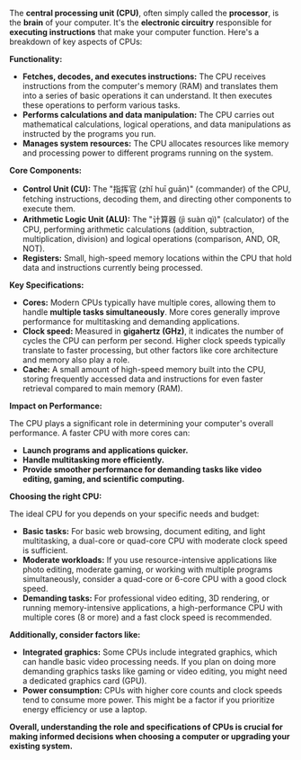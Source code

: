 The **central processing unit (CPU)**, often simply called the **processor**, is the **brain** of your computer. It's the **electronic circuitry** responsible for **executing instructions** that make your computer function. Here's a breakdown of key aspects of CPUs:

**Functionality:**

- **Fetches, decodes, and executes instructions:** The CPU receives instructions from the computer's memory (RAM) and translates them into a series of basic operations it can understand. It then executes these operations to perform various tasks.
- **Performs calculations and data manipulation:** The CPU carries out mathematical calculations, logical operations, and data manipulations as instructed by the programs you run.
- **Manages system resources:** The CPU allocates resources like memory and processing power to different programs running on the system.

**Core Components:**

- **Control Unit (CU):** The "指挥官 (zhǐ huī guān)" (commander) of the CPU, fetching instructions, decoding them, and directing other components to execute them.
- **Arithmetic Logic Unit (ALU):** The "计算器 (jì suàn qì)" (calculator) of the CPU, performing arithmetic calculations (addition, subtraction, multiplication, division) and logical operations (comparison, AND, OR, NOT).
- **Registers:** Small, high-speed memory locations within the CPU that hold data and instructions currently being processed.

**Key Specifications:**

- **Cores:** Modern CPUs typically have multiple cores, allowing them to handle **multiple tasks simultaneously**. More cores generally improve performance for multitasking and demanding applications.
- **Clock speed:** Measured in **gigahertz (GHz)**, it indicates the number of cycles the CPU can perform per second. Higher clock speeds typically translate to faster processing, but other factors like core architecture and memory also play a role.
- **Cache:** A small amount of high-speed memory built into the CPU, storing frequently accessed data and instructions for even faster retrieval compared to main memory (RAM).

**Impact on Performance:**

The CPU plays a significant role in determining your computer's overall performance. A faster CPU with more cores can:

- **Launch programs and applications quicker.**
- **Handle multitasking more efficiently.**
- **Provide smoother performance for demanding tasks like video editing, gaming, and scientific computing.**

**Choosing the right CPU:**

The ideal CPU for you depends on your specific needs and budget:

- **Basic tasks:** For basic web browsing, document editing, and light multitasking, a dual-core or quad-core CPU with moderate clock speed is sufficient.
- **Moderate workloads:** If you use resource-intensive applications like photo editing, moderate gaming, or working with multiple programs simultaneously, consider a quad-core or 6-core CPU with a good clock speed.
- **Demanding tasks:** For professional video editing, 3D rendering, or running memory-intensive applications, a high-performance CPU with multiple cores (8 or more) and a fast clock speed is recommended.

**Additionally, consider factors like:**

- **Integrated graphics:** Some CPUs include integrated graphics, which can handle basic video processing needs. If you plan on doing more demanding graphics tasks like gaming or video editing, you might need a dedicated graphics card (GPU).
- **Power consumption:** CPUs with higher core counts and clock speeds tend to consume more power. This might be a factor if you prioritize energy efficiency or use a laptop.

**Overall, understanding the role and specifications of CPUs is crucial for making informed decisions when choosing a computer or upgrading your existing system.**